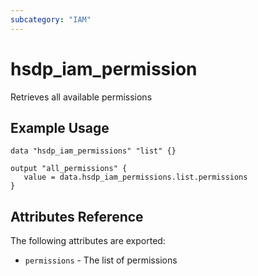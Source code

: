 ```yaml
---
subcategory: "IAM"
---
```


# hsdp_iam_permission

Retrieves all available permissions

## Example Usage

```hcl
data "hsdp_iam_permissions" "list" {}
```

```hcl
output "all_permissions" {
   value = data.hsdp_iam_permissions.list.permissions
}
```

## Attributes Reference

The following attributes are exported:

* `permissions` - The list of permissions
